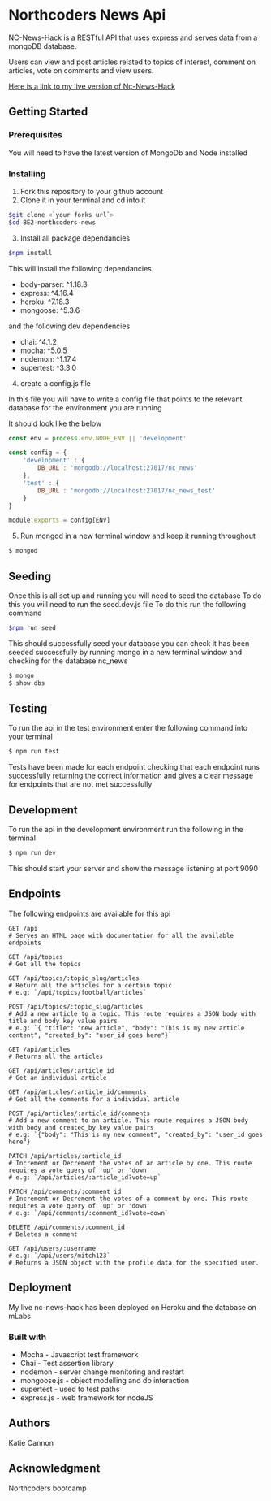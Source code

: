 # Northcoders News Api

NC-News-Hack is a RESTful API that uses express and serves data from a mongoDB database.

Users can view and post articles related to topics of interest, comment on articles, vote on comments and view users.

[Here is a link to my live version of Nc-News-Hack](https://nc-news-hack.herokuapp.com)


## Getting Started

### Prerequisites

You will need to have the latest version of MongoDb and Node installed

### Installing

1. Fork this repository to your github account
2. Clone it in your terminal and cd into it
```bash
$git clone <`your forks url`>
$cd BE2-northcoders-news
```
3. Install all package dependancies
```bash
$npm install
```
This will install the following dependancies
*    body-parser: ^1.18.3
*    express: ^4.16.4
*    heroku: ^7.18.3
*    mongoose: ^5.3.6

and the following dev dependencies
*    chai: ^4.1.2
*    mocha: ^5.0.5
*    nodemon: ^1.17.4
*    supertest: ^3.3.0

4. create a config.js file 

In this file you will have to write a config file that points to the relevant database for the environment you are running

It should look like the below
```javascript
const env = process.env.NODE_ENV || 'development'

const config = {
    'development' : {
        DB_URL : 'mongodb://localhost:27017/nc_news'
    },
    'test' : {
        DB_URL : 'mongodb://localhost:27017/nc_news_test'
    }
}

module.exports = config[ENV]
```

5. Run mongod in a new terminal window and keep it running throughout
```bash
$ mongod
```

## Seeding

Once this is all set up and running you will need to seed the database
To do this you will need to run the seed.dev.js file
To do this run the following command

```bash
$npm run seed
```
This should successfully seed your database you can check it has been seeded successfully by running mongo in a new  terminal window and checking for the database nc_news
```bash
$ mongo
$ show dbs
```

## Testing

To run the api in the test environment enter the following command into your terminal
```bash
$ npm run test
```
Tests have been made for each endpoint checking that each endpoint runs successfully returning the correct information and gives a clear message for endpoints that are not met successfully

## Development

To run the api in the development environment run the following in the terminal
```bash
$ npm run dev
```
This should start your server and show the message listening at port 9090

## Endpoints

The following endpoints are available for this api

```http
GET /api 
# Serves an HTML page with documentation for all the available endpoints
```

```http
GET /api/topics
# Get all the topics
```

```http
GET /api/topics/:topic_slug/articles
# Return all the articles for a certain topic
# e.g: `/api/topics/football/articles`
```

```http
POST /api/topics/:topic_slug/articles
# Add a new article to a topic. This route requires a JSON body with title and body key value pairs
# e.g: `{ "title": "new article", "body": "This is my new article content", "created_by": "user_id goes here"}`
```

```http
GET /api/articles
# Returns all the articles
```

```http
GET /api/articles/:article_id
# Get an individual article
```

```http
GET /api/articles/:article_id/comments
# Get all the comments for a individual article
```

```http
POST /api/articles/:article_id/comments
# Add a new comment to an article. This route requires a JSON body with body and created_by key value pairs
# e.g: `{"body": "This is my new comment", "created_by": "user_id goes here"}`
```

```http
PATCH /api/articles/:article_id
# Increment or Decrement the votes of an article by one. This route requires a vote query of 'up' or 'down'
# e.g: `/api/articles/:article_id?vote=up`
```

```http
PATCH /api/comments/:comment_id
# Increment or Decrement the votes of a comment by one. This route requires a vote query of 'up' or 'down'
# e.g: `/api/comments/:comment_id?vote=down`
```

```http
DELETE /api/comments/:comment_id
# Deletes a comment
```

```http
GET /api/users/:username
# e.g: `/api/users/mitch123`
# Returns a JSON object with the profile data for the specified user.
```

## Deployment

My live nc-news-hack has been deployed on Heroku and the database on mLabs

### Built with

* Mocha - Javascript test framework
* Chai - Test assertion library
* nodemon - server change monitoring and restart
* mongoose.js - object modelling and db interaction
* supertest - used to test paths
* express.js - web framework for nodeJS

## Authors

Katie Cannon

## Acknowledgment

Northcoders bootcamp


